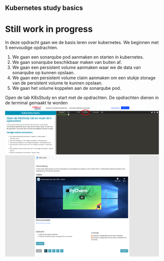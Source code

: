 ## Kubernetes study basics

# Still work in progress

In deze opdracht gaan we de basis leren over kubernetes. We beginnen met 5 eenvoudige opdrachten.

1. We gaan een sonarqube pod aanmaken en starten in kubernetes.
2. We gaan sonarqube beschikbaar maken van buiten af.
3. We gaan een persistent volume aanmaken waar we de data van sonarqube op kunnen opslaan.
4. We gaan een persistent volume claim aanmaken om een stukje storage van de persistent volume te kunnen opslaan.
5. We gaan het volume koppelen aan de sonarqube pod.

Open de tab K8sStudy en start met de opdrachten.
De opdrachten dienen in de terminal gemaakt te worden
![OpenK8sStudy](./assets/OpenK8sStudy.png)
![StartK8sStudy](./assets/K8sStudy.png)


